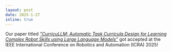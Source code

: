```yaml
---
layout: post
date: 2025-1-27
inline: true
---
```


Our paper titled _<a href="https://arxiv.org/pdf/2409.18382"> "CurricuLLM: Automatic Task Curricula Design for Learning Complex Robot Skills using Large Language Models”</a>_ got accepted at the IEEE International Conference on Robotics and Automation (ICRA) 2025!